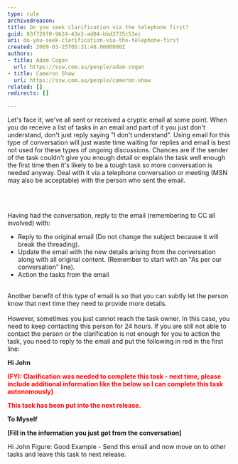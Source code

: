 ```yaml
---
type: rule
archivedreason: 
title: Do you seek clarification via the telephone first?
guid: 03f728f0-9624-43e2-ad04-bbd2735c53ec
uri: do-you-seek-clarification-via-the-telephone-first
created: 2009-03-25T05:31:48.0000000Z
authors:
- title: Adam Cogan
  url: https://ssw.com.au/people/adam-cogan
- title: Cameron Shaw
  url: https://ssw.com.au/people/cameron-shaw
related: []
redirects: []

---
```



Let's face it, we've all sent or received a cryptic email at some point. When you do receive a list of tasks in an email and part of it you just don't understand, don't just reply saying &quot;I don't understand&quot;. Using email for this type of conversation will just waste time waiting for replies and email is best not used for these types of ongoing discussions. Chances are if the sender of the task couldn't give you enough detail or explain the task well enough the first time then it's likely to be a tough task so more conversation is needed anyway. Deal with it via a telephone conversation or meeting (MSN may also be acceptable) with the person who sent the email.

<br><excerpt class='endintro'></excerpt><br>

  <p>Having had the conversation, reply to the email (remembering to CC all involved) with&#58; </p>
<ul>
    <li>Reply to the original email (Do not change the subject because it will break the threading). </li>
    <li>Update the email with the new details arising from the conversation along with all original content. (Remember to start with an &quot;As per our conversation&quot; line). </li>
    <li>Action the tasks from the email </li>
</ul>
<br>
Another benefit of this type of email is so that you can subtly let the person know that next time they need to provide more details.<br>
<br>
However, sometimes you just cannot reach the task owner. In this case, you need to keep contacting this person for 24 hours. If you are still not able to contact the person or the clarification is not enough for you to action the task, you need to reply to the email and put the following in red in the first line&#58; <br>
<p><strong><span class="ms-rteCustom-GreyBox" style="width&#58;574px;height&#58;228px;">Hi John
<p style="color&#58;red;">(FYI&#58; Clarification was needed to complete this task - next time, please include additional information like the below so I can complete this task autonomously)</p>
<p style="color&#58;red;">This task has been put into the next release.</p>
<p><strong>To Myself</strong></p>
<p>[Fill in the information you just got from the conversation]</p>
</span></strong></p>
Hi John <span class="ms-rteCustom-FigureGood">Figure&#58;&#160;Good Example - Send this email and now move on to other tasks and leave this task to next release. </span>



